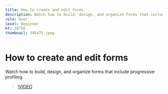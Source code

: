 ```yaml
---
title: How to create and edit forms
description: Watch how to build, design, and organize forms that include progressive profiling.
role: User
level: Beginner
kt: 10756
thumbnail: 345475.jpeg
---
```


# How to create and edit forms

Watch how to build, design, and organize forms that include progressive profiling.

>[!VIDEO](https://video.tv.adobe.com/v/345475/?quality=12&learn=on)
